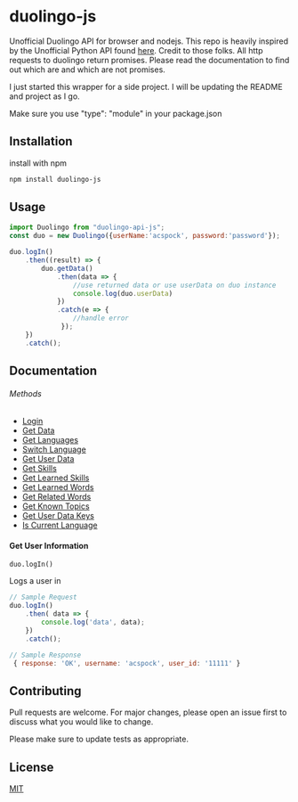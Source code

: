 # duolingo-js
Unofficial Duolingo API for browser and nodejs. This repo is heavily inspired by the Unofficial Python API found [here](https://github.com/KartikTalwar/Duolingo). Credit to those folks. All http requests to duolingo return promises. Please read the documentation to find out which are and which are not promises.

I just started this wrapper for a side project. I will be updating the README and project  as I go.

Make sure you use "type": "module" in your package.json

## Installation

install with npm

```bash
npm install duolingo-js
```

## Usage

```javascript
import Duolingo from "duolingo-api-js";
const duo = new Duolingo({userName:'acspock', password:'password'});

duo.logIn()
    .then((result) => {
        duo.getData()
            .then(data => {
                //use returned data or use userData on duo instance
                console.log(duo.userData)
            })
            .catch(e => {
                //handle error
             });
    })
    .catch();
```
## Documentation
###### Methods
- [Login](#login)
- [Get Data](#get-data)
- [Get Languages](#get-languages)
- [Switch Language](#switch-language)
- [Get User Data](#get-user-data)
- [Get Skills](#get-skills)
- [Get Learned Skills](#get-learned-skills)
- [Get Learned Words](#get-learned-words)
- [Get Related Words](#get-related-words)
- [Get Known Topics](#get-known-topics)
- [Get User Data Keys](#get-user-data-keys)
- [Is Current Language](#current-language)

#### Get User Information
`duo.logIn()`

Logs a user in
```javascript
// Sample Request
duo.logIn()
    .then( data => {
        console.log('data', data);
    })
    .catch();

// Sample Response
 { response: 'OK', username: 'acspock', user_id: '11111' }
```
## Contributing
Pull requests are welcome. For major changes, please open an issue first to discuss what you would like to change.

Please make sure to update tests as appropriate.

## License
[MIT](https://choosealicense.com/licenses/mit/)
